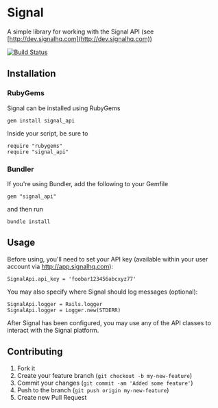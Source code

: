 # Signal

A simple library for working with the Signal API (see [http://dev.signalhq.com](http://dev.signalhq.com))

[![Build Status](https://secure.travis-ci.org/signal/signal-ruby.png?branch=master)](http://travis-ci.org/signal/signal-ruby)

Installation
------------

### RubyGems ###
Signal can be installed using RubyGems

    gem install signal_api

Inside your script, be sure to

    require "rubygems"
    require "signal_api"

### Bundler ###
If you're using Bundler, add the following to your Gemfile

    gem "signal_api"

and then run

    bundle install

Usage
------------

Before using, you'll need to set your API key (available within your user account via http://app.signalhq.com):

    SignalApi.api_key = 'foobar123456abcxyz77'

You may also specify where Signal should log messages (optional):

    SignalApi.logger = Rails.logger
    SignalApi.logger = Logger.new(STDERR)

After Signal has been configured, you may use any of the API classes to interact with the Signal platform.

## Contributing

1. Fork it
2. Create your feature branch (`git checkout -b my-new-feature`)
3. Commit your changes (`git commit -am 'Added some feature'`)
4. Push to the branch (`git push origin my-new-feature`)
5. Create new Pull Request
